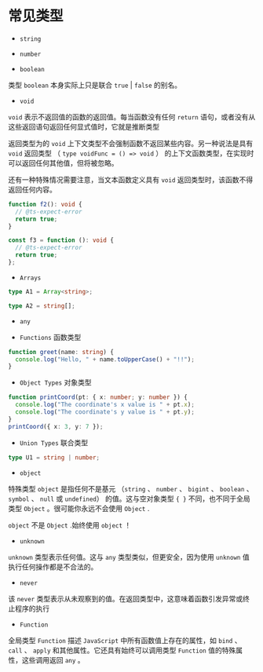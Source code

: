 # 常见类型

- `string`

- `number`

- `boolean`

类型 `boolean` 本身实际上只是联合 `true` | `false` 的别名。

- `void`

`void` 表示不返回值的函数的返回值。每当函数没有任何 `return` 语句，或者没有从这些返回语句返回任何显式值时，它就是推断类型

返回类型为的 `void` 上下文类型不会强制函数不返回某些内容。另一种说法是具有 `void` 返回类型 （ `type voidFunc = () => void` ） 的上下文函数类型，在实现时可以返回任何其他值，但将被忽略。

还有一种特殊情况需要注意，当文本函数定义具有 `void` 返回类型时，该函数不得返回任何内容。

```ts
function f2(): void {
  // @ts-expect-error
  return true;
}

const f3 = function (): void {
  // @ts-expect-error
  return true;
};
```

- `Arrays`

```ts
type A1 = Array<string>;

type A2 = string[];
```

- `any`

- `Functions` 函数类型

```ts
function greet(name: string) {
  console.log("Hello, " + name.toUpperCase() + "!!");
}
```

- `Object Types` 对象类型

```ts
function printCoord(pt: { x: number; y: number }) {
  console.log("The coordinate's x value is " + pt.x);
  console.log("The coordinate's y value is " + pt.y);
}
printCoord({ x: 3, y: 7 });
```

- `Union Types` 联合类型

```ts
type U1 = string | number;
```

- `object`

特殊类型 `object` 是指任何不是基元 （`string` 、 `number` 、 `bigint` 、 `boolean` 、 `symbol` 、 `null` 或 `undefined`） 的值。这与空对象类型 `{ }` 不同，也不同于全局类型 `Object` 。很可能你永远不会使用 `Object` .

`object` 不是 `Object` .始终使用 `object` ！

- `unknown`

`unknown` 类型表示任何值。这与 `any` 类型类似，但更安全，因为使用 `unknown` 值执行任何操作都是不合法的。

- `never`

该 `never` 类型表示从未观察到的值。在返回类型中，这意味着函数引发异常或终止程序的执行

- `Function`

全局类型 `Function` 描述 `JavaScript` 中所有函数值上存在的属性，如 `bind` 、 `call` 、 `apply` 和其他属性。它还具有始终可以调用类型 `Function` 值的特殊属性，这些调用返回 `any` 。

